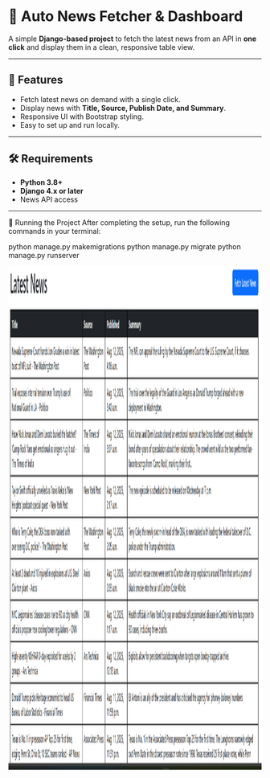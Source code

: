 # 📰 Auto News Fetcher & Dashboard

A simple **Django-based project** to fetch the latest news from an API in **one click** and display them in a clean, responsive table view.

---

## 📌 Features
- Fetch latest news on demand with a single click.
- Display news with **Title, Source, Publish Date, and Summary**.
- Responsive UI with Bootstrap styling.
- Easy to set up and run locally.

---

## 🛠️ Requirements
- **Python 3.8+**
- **Django 4.x or later**
- News API access 

---

🚀 Running the Project
After completing the setup, run the following commands in your terminal:

python manage.py makemigrations
python manage.py migrate
python manage.py runserver


<img width="1886" height="1002" alt="" src="https://github.com/sp5465437/Auto-News-Fetcher-Dashboard/raw/main/Output_Images/Output.png" />

